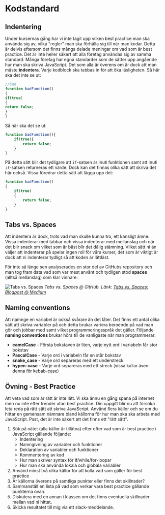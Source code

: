 # Kodstandard

## Indentering 

Under kursernas gång har vi inte tagit upp vilken best practice man ska använda sig av, vilka "regler" man ska förhålla sig till när man kodar. Detta är delvis eftersom det finns många delade meningar om vad som är best practice. Det är inte heller säkert att alla företag användas sig av samma standard. Många företag har egna standarder som de sätter upp angående hur man ska skriva JavaScript. Det som alla är överens om är dock att man måste __indentera__. Varje kodblock ska tabbas in för att öka läsligheten. Så här ska det inte se ut:

```javascript
//bad
function badFunction()
{
if(true)
{
return false;
}
}
```

Så här ska det se ut:

```javascript
function badFunction(){
    if(true){
        return false;
    }
}
```

På detta sätt blir det tydligare att `if`-satsen är inuti funktionen samt att inuti `if`-satsen returneras ett värde. Dock kan det finnas olika sätt att skriva det här också. Vissa föredrar detta sätt att lägga upp det:

```javascript
function badFunction()
{
    if(true)
    {
        return false;
    }
}

```

## Tabs vs. Spaces

Att indentera är dock, trots vad man skulle kunna tro, ett känsligt ämne. Vissa indenterar med tabbar och vissa indenterar med mellanslag och när det blir snack om vilket som är bäst blir det dålig stämning. Vilket sätt ni än väljer att indenterar på spelar ingen roll för våra kurser, det som är viktigt är dock att ni indenterar tydligt så att koden är lättläst.

För inte så länge sen analyserades en stor del av GitHubs repository och man tog fram data vad som var mest använt och tydligen stod __spaces__ (alltså mellanslag) som klar vinnare:

![Tabs vs. Spaces](http://i.imgur.com/KypjSb4.png)
_Tabs vs. Spaces @ GitHub. Länk: [Tabs vs. Spaces: Blogpost @ Medium](https://medium.com/@hoffa/400-000-github-repositories-1-billion-files-14-terabytes-of-code-spaces-or-tabs-7cfe0b5dd7fd#.8ahftovun)_


## Naming conventions

Att namnge en variabel är också svårare än det låter. Det finns ett antal olika sätt att skriva variabler på och detta brukar variera beroende på vad man gör och jobbar med samt vilket programmeringsspråk det gäller. Följande __naming conventions__ brukar höra till de vanligaste när man programmerar:

* __camelCase__ - Första bokstaven är liten, varje nytt ord i variabeln får stor bokstav
* __PascalCase__ - Varje ord i variabeln får en står bokstav
* __snake_case__ - Varje ord separeras med ett understreck
* __hypen-case__ - Varje ord separeras med ett streck (vissa kallar även denna för kebab-case)

## Övning - Best Practice

Att veta vad som är rätt är inte lätt. Vi ska ännu en gång spana på internet men nu inte efter trender utan best practice. Din uppgift blir nu att försöka leta reda på rätt sätt att skriva JavaScript. Använd flera källor och se om du hittar en gemensam nämnare bland källorna för hur man ska ska arbeta med JavaScript. Psst, det är inte säkert att det finns ett "rätt sätt". 

1. Sök på nätet (alla källor är tillåtna) efter efter vad som är best practice i JavaScript gällande följande:
    * Indentering
    * Namngivning av variabler och funktioner
    * Deklaration av variabler och funktioner
    * Kommentering av kod
    * Hur man skriver syntax för if/while/for-loopar
    * Hur man ska använda lokala och globala variabler
2. Använd minst två olika källor för att kolla vad som gäller för best practice
3. Är källorna överens på samtliga punkter eller finns det skillnader?
4. Sammanställ en lista på vad som verkar vara best practice gällande punkterna ovan.
5. Diskutera med en annan i klassen om det finns eventuella skillnader mellan vad ni hittat.
6. Skicka resultatet till mig via ett slack-meddelande. 





